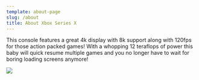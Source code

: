 ```yaml
---
template: about-page
slug: /about
title: About Xbox Series X
---
```

This console features a great 4k display with 8k support along with 120fps for those action packed games! With a whopping 12 teraflops of power this baby will quick resume multiple games and you no longer have to wait for boring loading screens anymore!

![](/assets/artiom-vallat-61hs85i7g3y-unsplash.jpg)